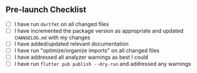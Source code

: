 <!--

    Add a concise description of what this PR is changing or adding, and why. Consider including before/after screenshots.
    Consider mentioninig issues related to this pull request

-->

## Pre-launch Checklist

- [ ] I have run `dartfmt` on all changed files <!-- THIS IS REQUIRED -->
- [ ] I have incremented the package version as appropriate and updated `CHANGELOG.md` with my changes <!-- THIS IS REQUIRED -->
- [ ] I have added/updated relevant documentation <!-- THIS IS REQUIRED -->
- [ ] I have run "optimize/organize imports" on all changed files
- [ ] I have addressed all analyzer warnings as best I could
- [ ] I have run `flutter pub publish --dry-run` and addressed any warnings